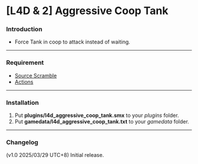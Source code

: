 # [L4D & 2] Aggressive Coop Tank

### Introduction
- Force Tank in coop to attack instead of waiting.

<hr>

### Requirement
- [Source Scramble](https://forums.alliedmods.net/showthread.php?t=317175)
- [Actions](https://forums.alliedmods.net/showthread.php?p=2771520)

<hr>

### Installation
1. Put **plugins/l4d_aggressive_coop_tank.smx** to your _plugins_ folder.
2. Put **gamedata/l4d_aggressive_coop_tank.txt** to your _gamedata_ folder.

<hr>

### Changelog
(v1.0 2025/03/29 UTC+8) Initial release.
